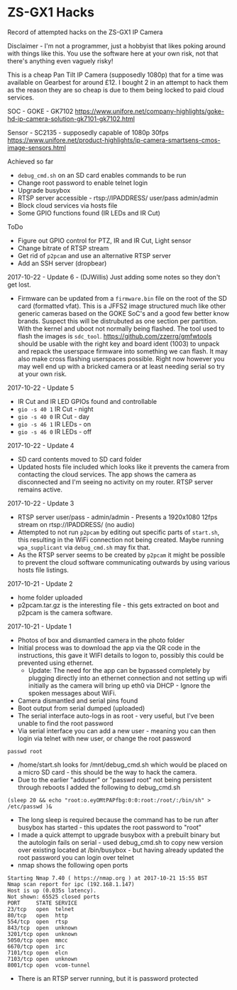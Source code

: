 # ZS-GX1 Hacks
Record of attempted hacks on the ZS-GX1 IP Camera

Disclaimer - I'm not a programmer, just a hobbyist that likes poking around with things like this. You use the software here at your own risk, not that there's anything even vaguely risky!

This is a cheap Pan Tilt IP Camera (supposedly 1080p) that for a time was available on Gearbest for around £12. I bought 2 in an attempt to hack them as the reason they are so cheap is due to them being locked to paid cloud services.

SOC - GOKE - GK7102
https://www.unifore.net/company-highlights/goke-hd-ip-camera-solution-gk7101-gk7102.html

Sensor - SC2135 - supposedly capable of 1080p 30fps
https://www.unifore.net/product-highlights/ip-camera-smartsens-cmos-image-sensors.html

Achieved so far
* ```debug_cmd.sh``` on an SD card enables commands to be run
* Change root password to enable telnet login
* Upgrade busybox
* RTSP server accessible - rtsp://IPADDRESS/ user/pass admin/admin
* Block cloud services via hosts file
* Some GPIO functions found (IR LEDs and IR Cut)

ToDo
* Figure out GPIO control for PTZ, IR and IR Cut, Light sensor
* Change bitrate of RTSP stream
* Get rid of ```p2pcam``` and use an alternative RTSP server
* Add an SSH server (dropbear)

2017-10-22 - Update 6 - (DJWillis) Just adding some notes so they don't get lost.

* Firmware can be updated from a ```firmware.bin``` file on the root of the SD card (formatted vfat). 
   This is a JFFS2 image structured much like other generic cameras based on the GOKE SoC's and a good few better know brands.
   Suspect this will be distrubuted as one section per partition. With the kernel and uboot not normally being flashed.
   The tool used to flash the images is ```sdc_tool```.
   https://github.com/zzerrg/gmfwtools should be usable with the right key and board ident (1003) to unpack and repack the userspace firmware into something we can flash. It may also make cross flashing userspaces possible. Right now however you may well end up with a bricked camera or at least needing serial so try at your own risk.

2017-10-22 - Update 5
* IR Cut and IR LED GPIOs found and controllable
* ```gio -s 40 1``` IR Cut - night
* ```gio -s 40 0``` IR Cut - day
* ```gio -s 46 1``` IR LEDs - on
* ```gio -s 46 0``` IR LEDs - off

2017-10-22 - Update 4
* SD card contents moved to SD card folder
* Updated hosts file included which looks like it prevents the camera from contacting the cloud services. The app shows the camera as disconnected and I'm seeing no activity on my router. RTSP server remains active.

2017-10-22 - Update 3
* RTSP server user/pass - admin/admin - Presents a 1920x1080 12fps stream on rtsp://IPADDRESS/ (no audio)
* Attempted to not run ```p2pcam``` by editing out specific parts of ```start.sh```, this resulting in the WiFi connection not being created. Maybe running ```wpa_supplicant``` via ```debug_cmd.sh``` may fix that.
* As the RTSP server seems to be created by ```p2pcam``` it might be possible to prevent the cloud software communicating outwards by using various hosts file listings.

2017-10-21 - Update 2
* home folder uploaded
* p2pcam.tar.gz is the interesting file - this gets extracted on boot and p2pcam is the camera software.

2017-10-21 - Update 1
* Photos of box and dismantled camera in the photo folder
* Initial process was to download the app via the QR code in the instructions, this gave it WIFI details to logon to, possibly this could be prevented using ethernet. 
  * Update: The need for the app can be bypassed completely by plugging directly into an ethernet connection and not setting up wifi initially as the camera will bring up eth0 via DHCP - Ignore the spoken messages about WiFi.
* Camera dismantled and serial pins found
* Boot output from serial dumped (uploaded)
* The serial interface auto-logs in as root - very useful, but I've been unable to find the root password
* Via serial interface you can add a new user - meaning you can then login via telnet with new user, or change the root password
```
passwd root
```
* /home/start.sh looks for /mnt/debug_cmd.sh which would be placed on a micro SD card - this should be the way to hack the camera.
* Due to the earlier "adduser" or "passwd root" not being persistent through reboots I added the following to debug_cmd.sh
```
(sleep 20 && echo "root:o.eyOMtPAPfbg:0:0:root:/root/:/bin/sh" > /etc/passwd )&
```
* The long sleep is required because the command has to be run after busybox has started - this updates the root password to "root"
* I made a quick attempt to upgrade busybox with a prebuilt binary but the autologin fails on serial - used debug_cmd.sh to copy new version over existing located at /bin/busybox - but having already updated the root password you can login over telnet
* nmap shows the following open ports
```
Starting Nmap 7.40 ( https://nmap.org ) at 2017-10-21 15:55 BST
Nmap scan report for ipc (192.168.1.147)
Host is up (0.035s latency).
Not shown: 65525 closed ports
PORT     STATE SERVICE
23/tcp   open  telnet
80/tcp   open  http
554/tcp  open  rtsp
843/tcp  open  unknown
3201/tcp open  unknown
5050/tcp open  mmcc
6670/tcp open  irc
7101/tcp open  elcn
7103/tcp open  unknown
8001/tcp open  vcom-tunnel
```
* There is an RTSP server running, but it is password protected
